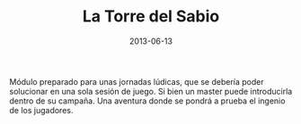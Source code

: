 ﻿---
title: La Torre del Sabio
summary: Una extraña enfermedad contraída por varios jóvenes obliga a los Pj a buscar la ayuda de un misterioso erudito que vive aislado en su torre.
authors:
  - Alfonso Saavedra
date: 2013-06-13
type: post
categories:
- Comunidad
tags:
- Torreón
- Oneshot
minlevels: "4"
maxlevels: "6"
prices: gratis
session: "1"
mincharacters: "3"
maxcharacters: "4"
eval: no oficial
cover: "la-torre-del-sabio.jpg"
download: "la-torre-del-sabio.pdf"
moreinfo: ""
license: "OGL"
draft: false

---
Módulo preparado para unas jornadas lúdicas, que se debería poder solucionar en una sola sesión de juego. Si bien un master puede introducirla dentro de su campaña.
Una aventura donde se pondrá a prueba el ingenio de los jugadores.
